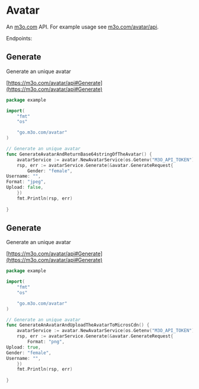 # Avatar

An [m3o.com](https://m3o.com) API. For example usage see [m3o.com/avatar/api](https://m3o.com/avatar/api).

Endpoints:

## Generate

Generate an unique avatar


[https://m3o.com/avatar/api#Generate](https://m3o.com/avatar/api#Generate)

```go
package example

import(
	"fmt"
	"os"

	"go.m3o.com/avatar"
)

// Generate an unique avatar
func GenerateAvatarAndReturnBase64stringOfTheAvatar() {
	avatarService := avatar.NewAvatarService(os.Getenv("M3O_API_TOKEN"))
	rsp, err := avatarService.Generate(&avatar.GenerateRequest{
		Gender: "female",
Username: "",
Format: "jpeg",
Upload: false,
	})
	fmt.Println(rsp, err)
	
}
```
## Generate

Generate an unique avatar


[https://m3o.com/avatar/api#Generate](https://m3o.com/avatar/api#Generate)

```go
package example

import(
	"fmt"
	"os"

	"go.m3o.com/avatar"
)

// Generate an unique avatar
func GenerateAnAvatarAndUploadTheAvatarToMicrosCdn() {
	avatarService := avatar.NewAvatarService(os.Getenv("M3O_API_TOKEN"))
	rsp, err := avatarService.Generate(&avatar.GenerateRequest{
		Format: "png",
Upload: true,
Gender: "female",
Username: "",
	})
	fmt.Println(rsp, err)
	
}
```
